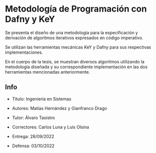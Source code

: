 # Metodología de Programación con Dafny y KeY

Se presenta el diseño de una metodología para la especificación y derivación de algoritmos iterativos expresados en código imperativo.

Se utilizan las herramientas mecánicas KeY y Dafny para sus respectivas implementaciones.

En el cuerpo de la tesis, se muestran diversos algoritmos utilizando la metodología diseñada y su correspondiente implementación en las dos herramientas mencionadas anteriormente.

## Info

- Título: Ingeniería en Sistemas

- Autores: Matías Hernández y Gianfranco Drago

- Tutor: Álvaro Tasistro

- Correctores: Carlos Luna y Luis Olsina

- Entrega: 28/09/2022

- Defensa: 03/10/2022
